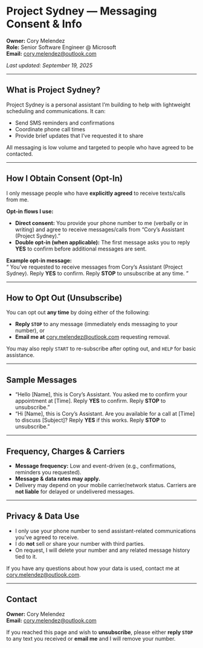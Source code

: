 # Project Sydney — Messaging Consent & Info

**Owner:** Cory Melendez  
**Role:** Senior Software Engineer @ Microsoft  
**Email:** [cory.melendez@outlook.com](mailto:cory.melendez@outlook.com)

_Last updated: September 19, 2025_

---

## What is Project Sydney?
Project Sydney is a personal assistant I’m building to help with lightweight scheduling and communications. It can:
- Send SMS reminders and confirmations
- Coordinate phone call times
- Provide brief updates that I’ve requested it to share

All messaging is low volume and targeted to people who have agreed to be contacted.

---

## How I Obtain Consent (Opt-In)
I only message people who have **explicitly agreed** to receive texts/calls from me.

**Opt-in flows I use:**
- **Direct consent:** You provide your phone number to me (verbally or in writing) and agree to receive messages/calls from “Cory’s Assistant (Project Sydney).”
- **Double opt-in (when applicable):** The first message asks you to reply **YES** to confirm before additional messages are sent.

**Example opt-in message:**  
“ You’ve requested to receive messages from Cory’s Assistant (Project Sydney). Reply **YES** to confirm. Reply **STOP** to unsubscribe at any time. ”

---

## How to Opt Out (Unsubscribe)
You can opt out **any time** by doing either of the following:

- **Reply `STOP`** to any message (immediately ends messaging to your number), or  
- **Email me at** [cory.melendez@outlook.com](mailto:cory.melendez@outlook.com) requesting removal.

You may also reply `START` to re-subscribe after opting out, and `HELP` for basic assistance.

---

## Sample Messages
- “Hello [Name], this is Cory’s Assistant. You asked me to confirm your appointment at [Time]. Reply **YES** to confirm. Reply **STOP** to unsubscribe.”
- “Hi [Name], this is Cory’s Assistant. Are you available for a call at [Time] to discuss [Subject]? Reply **YES** if this works. Reply **STOP** to unsubscribe.”

---

## Frequency, Charges & Carriers
- **Message frequency:** Low and event-driven (e.g., confirmations, reminders you requested).
- **Message & data rates may apply.**
- Delivery may depend on your mobile carrier/network status. Carriers are **not liable** for delayed or undelivered messages.

---

## Privacy & Data Use
- I only use your phone number to send assistant-related communications you’ve agreed to receive.
- I do **not** sell or share your number with third parties.
- On request, I will delete your number and any related message history tied to it.

If you have any questions about how your data is used, contact me at
[cory.melendez@outlook.com](mailto:cory.melendez@outlook.com).

---

## Contact
**Owner:** Cory Melendez  
**Email:** [cory.melendez@outlook.com](mailto:cory.melendez@outlook.com)

If you reached this page and wish to **unsubscribe**, please either **reply `STOP`** to any text you received or **email me** and I will remove your number.
